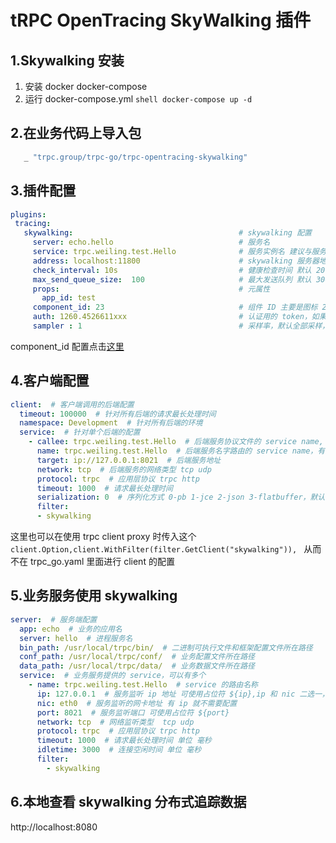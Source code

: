 # tRPC OpenTracing SkyWalking 插件
## 1.Skywalking 安装
  1. 安装 docker docker-compose
  2. 运行 docker-compose.yml 
    ```shell
        docker-compose up -d
    ```

## 2.在业务代码上导入包
```go
   _ "trpc.group/trpc-go/trpc-opentracing-skywalking"
```

## 3.插件配置
```yaml
plugins:
 tracing:
   skywalking:                                     # skywalking 配置
     server: echo.hello                            # 服务名
     service: trpc.weiling.test.Hello              # 服务实例名 建议与服务名一致 这边是测试所以不一致
     address: localhost:11800                      # skywalking 服务器地址 ip：port
     check_interval: 10s                           # 健康检查时间 默认 20s
     max_send_queue_size:  100                     # 最大发送队列 默认 30000
     props:                                        # 元属性
       app_id: test
     component_id: 23                              # 组件 ID 主要是图标 23 代表 grpc 服务
     auth: 1260.4526611xxx                         # 认证用的 token，如果没有可以不填
     sampler : 1                                   # 采样率，默认全部采样，sampler[0-1] float 类型

```
component_id 配置点击[这里](https://github.com/apache/skywalking//blob/master/apm-protocol/apm-network/src/main/java/org/apache/skywalking/apm/network/trace/component/ComponentsDefine.java)
## 4.客户端配置
```yaml
client:  # 客户端调用的后端配置
  timeout: 100000  # 针对所有后端的请求最长处理时间
  namespace: Development  # 针对所有后端的环境
  service:  # 针对单个后端的配置
    - callee: trpc.weiling.test.Hello  # 后端服务协议文件的 service name, 如何 callee 和下面的 name 一样，那只需要配置一个即可
      name: trpc.weiling.test.Hello  # 后端服务名字路由的 service name，有注册到名字服务的话，下面 target 可以不用配置
      target: ip://127.0.0.1:8021  # 后端服务地址
      network: tcp  # 后端服务的网络类型 tcp udp
      protocol: trpc  # 应用层协议 trpc http
      timeout: 1000  # 请求最长处理时间
      serialization: 0  # 序列化方式 0-pb 1-jce 2-json 3-flatbuffer，默认不要配置
      filter:
      - skywalking

```
这里也可以在使用 trpc client proxy 时传入这个 `client.Option,client.WithFilter(filter.GetClient("skywalking")), `
从而不在 trpc_go.yaml 里面进行 client 的配置


## 5.业务服务使用 skywalking
```yaml
server:  # 服务端配置
  app: echo  # 业务的应用名
  server: hello  # 进程服务名
  bin_path: /usr/local/trpc/bin/  # 二进制可执行文件和框架配置文件所在路径
  conf_path: /usr/local/trpc/conf/  # 业务配置文件所在路径
  data_path: /usr/local/trpc/data/  # 业务数据文件所在路径
  service:  # 业务服务提供的 service，可以有多个
    - name: trpc.weiling.test.Hello  # service 的路由名称
      ip: 127.0.0.1  # 服务监听 ip 地址 可使用占位符 ${ip},ip 和 nic 二选一，优先 ip
      nic: eth0  # 服务监听的网卡地址 有 ip 就不需要配置
      port: 8021  # 服务监听端口 可使用占位符 ${port}
      network: tcp  # 网络监听类型  tcp udp
      protocol: trpc  # 应用层协议 trpc http
      timeout: 1000  # 请求最长处理时间 单位 毫秒
      idletime: 3000  # 连接空闲时间 单位 毫秒
      filter:
        - skywalking
```

## 6.本地查看 skywalking 分布式追踪数据
http://localhost:8080